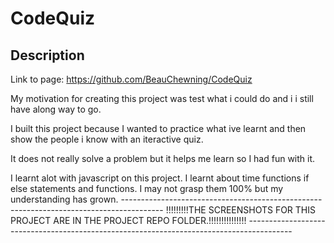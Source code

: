 # CodeQuiz
## Description
Link to page: https://github.com/BeauChewning/CodeQuiz

My motivation for creating this project was test what i could do and i i still have along way to go.


I built this project because I wanted to practice what ive learnt and then show the people i know with an iteractive quiz.


 It does not really solve a problem but it helps me learn so I had fun with it.


I learnt alot with javascript on this project. I learnt about time functions if else statements and functions. I may not grasp them 100% but my understanding has grown.
                ----------------------------------------------------------------------------------------
                !!!!!!!!!THE SCREENSHOTS FOR THIS PROJECT ARE IN THE PROJECT REPO FOLDER.!!!!!!!!!!!!!!!
                -----------------------------------------------------------------------------------------
